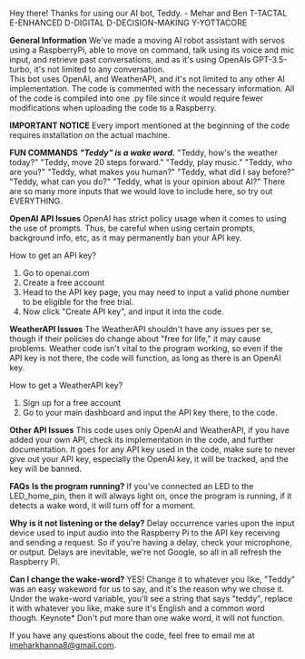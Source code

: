 Hey there! Thanks for using our AI bot, Teddy. - Mehar and Ben
T-TACTAL
E-ENHANCED
D-DIGITAL
D-DECISION-MAKING
Y-YOTTACORE

**General Information**
We've made a moving AI robot assistant with servos using a RaspberryPi, able to move on command, talk using its voice and mic input, and retrieve past conversations, and as it's using OpenAIs GPT-3.5-turbo, it's not limited to any conversation.  
This bot uses OpenAI, and WeatherAPI, and it's not limited to any other AI implementation. 
The code is commented with the necessary information. 
All of the code is compiled into one .py file since it would require fewer modifications when uploading the code to a Raspberry.

**IMPORTANT NOTICE**
Every import mentioned at the beginning of the code requires installation on the actual machine. 

**FUN COMMANDS** 
***"Teddy" is a wake word.***
"Teddy, how's the weather today?"
"Teddy, move 20 steps forward."
"Teddy, play music."
"Teddy, who are you?"
"Teddy, what makes you human?"
"Teddy, what did I say before?"
"Teddy, what can you do?"
"Teddy, what is your opinion about AI?"
There are so many more inputs that we would love to include here, so try out EVERYTHING. 

**OpenAI API Issues**
OpenAI has strict policy usage when it comes to using the use of prompts.
Thus, be careful when using certain prompts, background info, etc, as it may permanently ban your API key.

How to get an API key?
1. Go to openai.com
2. Create a free account
3. Head to the API key page, you may need to input a valid phone number to be eligible for the free trial.
4. Now click "Create API key", and input it into the code.

**WeatherAPI Issues**
The WeatherAPI shouldn't have any issues per se, though if their policies do change about "free for life," it may cause problems.
Weather code isn't vital to the program working, so even if the API key is not there, the code will function, as long as there is an OpenAI key. 

How to get a WeatherAPI key?
1. Sign up for a free account
2. Go to your main dashboard and input the API key there, to the code.

**Other API Issues**
This code uses only OpenAI and WeatherAPI, if you have added your own API, check its implementation in the code, and further documentation.
It goes for any API key used in the code, make sure to never give out your API key, especially the OpenAI key, it will be tracked, and the key will be banned.

**FAQs**
**Is the program running?**
If you've connected an LED to the LED_home_pin, then it will always light on, once the program is running, if it detects a wake word, it will turn off for a moment. 

**Why is it not listening or the delay?**
Delay occurrence varies upon the input device used to input audio into the Raspberry Pi to the API key receiving and sending a request. 
So if you're having a delay, check your microphone, or output. 
Delays are inevitable, we're not Google, so all in all refresh the Raspberry Pi. 

**Can I change the wake-word?**
YES! Change it to whatever you like, "Teddy" was an easy wakeword for us to say, and it's the reason why we chose it. 
Under the wake-word variable, you'll see a string that says "teddy", replace it with whatever you like, make sure it's English and a common word though. 
Keynote* Don't put more than one wake word, it will not function. 

If you have any questions about the code, feel free to email me at imeharkhanna8@gmail.com. 

